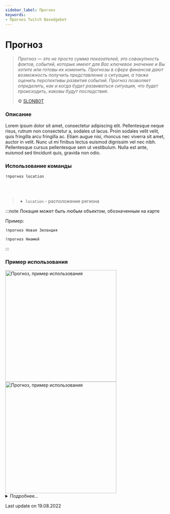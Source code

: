 ```yaml
---
sidebar_label: Прогноз
keywords:
- Прогноз Twitch Basedgebot
---
```


# Прогноз

> *<quote>Прогноз — это не просто сумма показателей, это совокупность фактов, событий, которые имеют для Вас ключевое значение и Вы хотите или готовы их изменить. Прогнозы в сфере финансов дают возможность получить представление о ситуации, а также оценить перспективы развития событий. Прогноз позволяет определить, как и когда будет развиваться ситуация, что будет происходить, каковы будут последствия.</quote>*
>
> © <a class="slonbot forecast" href="https://www.twitch.tv/slonb0t">SLONB0T</a>

### Описание

Lorem ipsum dolor sit amet, consectetur adipiscing elit. Pellentesque neque risus, rutrum non consectetur a, sodales ut lacus. Proin sodales velit velit, quis fringilla arcu fringilla ac. Etiam augue nisi, rhoncus nec viverra sit amet, auctor in velit. Nunc ut mi finibus lectus euismod dignissim vel nec nibh. Pellentesque cursus pellentesque sem ut vestibulum. Nulla est ante, euismod sed tincidunt quis, gravida non odio.

### Использование команды

<code>!прогноз location</code>

<br/>
<br/>

>- <code>location</code>  -  расположение региона

:::note
Локация может быть любым объектом, обозначенным на карте

Пример:
<p><code>!прогноз Новая Зеландия</code></p>

<p><code>!прогноз Ниамей</code></p>
:::

### Пример использования

<img src="https://media4.giphy.com/media/FdySQaiZmOBUSmBafW/giphy.gif?cid=790b76113d589fd88efec9abc6d03f8ce8370d857d17eabc&rid=giphy.gif&ct=g" alt="Прогноз, пример использования" width="350"/>
<img src="https://media1.giphy.com/media/pTproBrtHaPDs0UJCw/giphy.gif?cid=790b76111736fc4f9353ca494760fa43911f8840c834d9fb&rid=giphy.gif&ct=g" alt="Прогноз, пример использования" width="350" id="example-right"/>

<details>
  <summary>Подробнее...</summary>
  <div>

| Global cooldown | 30 seconds⠀⠀⠀⠀⠀⠀⠀⠀⠀⠀⠀⠀ |
|:----------------|:-----------------------|
| User cooldown   | 1 minute               |
| Mod only        | No                     |
| Sub only        | No                     |
| Aliases         | !forecast              |
  </div>
</details>

<p class="update">Last update on 19.08.2022</p>